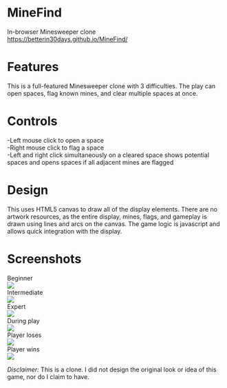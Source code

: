 # MineFind
In-browser Minesweeper clone<br>
https://betterin30days.github.io/MineFind/

# Features
This is a full-featured Minesweeper clone with 3 difficulties. The play can open spaces, flag known mines, and clear multiple spaces at once.

# Controls
-Left mouse click to open a space<br>
-Right mouse click to flag a space<br>
-Left and right click simultaneously on a cleared space shows potential spaces and opens spaces if all adjacent mines are flagged

# Design
This uses HTML5 canvas to draw all of the display elements. There are no artwork resources, as the entire display, mines, flags, and gameplay is drawn using lines and arcs on the canvas. The game logic is javascript and allows quick integration with the display.

# Screenshots
Beginner<br>
<img src="https://github.com/betterin30days/MineFind/blob/master/screenshots/bgn.JPG"><br>
Intermediate<br>
<img src="https://github.com/betterin30days/MineFind/blob/master/screenshots/int.JPG"><br>
Expert<br>
<img src="https://github.com/betterin30days/MineFind/blob/master/screenshots/exp.JPG"><br>
During play<br>
<img src="https://github.com/betterin30days/MineFind/blob/master/screenshots/exp_playing.JPG"><br>
Player loses<br>
<img src="https://github.com/betterin30days/MineFind/blob/master/screenshots/exp_lost.JPG"><br>
Player wins<br>
<img src="https://github.com/betterin30days/MineFind/blob/master/screenshots/exp_win.JPG"><br>

*Disclaimer:*
This is a clone. I did not design the original look or idea of this game, nor do I claim to have.
